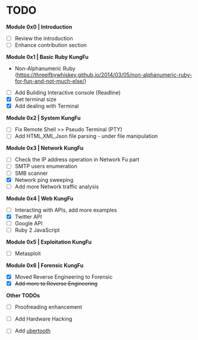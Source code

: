# TODO

**Module 0x0 | Introduction**
- [ ] Review the introduction 
- [ ] Enhance contribution section

**Module 0x1 | Basic Ruby KungFu**
- Non-Alphanumeric Ruby (https://threeifbywhiskey.github.io/2014/03/05/non-alphanumeric-ruby-for-fun-and-not-much-else/)
- [ ] Add Building Interactive console (Readline)
- [x] Get terminal size 
- [x] Add dealing with Terminal 

**Module 0x2 | System KungFu**
- [ ] Fix Remote Shell >> Pseudo Terminal (PTY)
- [ ] Add HTML,XML,Json file parsing - under file manipulation 

**Module 0x3 | Network KungFu**
- [ ] Check the IP address operation in Network Fu part
- [ ] SMTP users enumeration
- [ ] SMB scanner
- [x] Network ping sweeping
- [ ] Add more Network traffic analysis 

**Module 0x4 | Web KungFu**
- [ ] Interacting with APIs, add more examples 
- [x] Twitter API
- [ ] Google API
- [ ] Ruby 2 JavaScript 

**Module 0x5 | Exploitation KungFu**
- [ ] Metasploit 

**Module 0x6 | Forensic KungFu**
- [x] Moved Reverse Engineering to Forensic  
- [x] ~~Add more to Reverse Engineering~~ 

**Other TODOs**
- [ ] Proofreading enhancement
- [ ] Add Hardware Hacking
- [ ] Add [ubertooth](http://www.evilsocket.net/2015/02/12/rubertooth-a-complete-ruby-porting-of-the-ubertooth-libraries-and-utilities/) 




